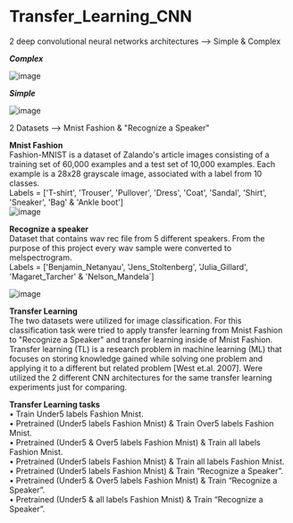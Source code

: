 # Transfer_Learning_CNN
2 deep convolutional neural networks architectures --> Simple & Complex



**_Complex_** 


![image](https://user-images.githubusercontent.com/60938391/125195374-f8dcfc00-e25d-11eb-8cd0-53eecaddffb8.png)

   


**_Simple_**


![image](https://user-images.githubusercontent.com/60938391/125195846-393d7980-e260-11eb-99b9-036e668c74d6.png)




2 Datasets --> Mnist Fashion & "Recognize a Speaker"

**Mnist Fashion**  
Fashion-MNIST is a dataset of Zalando's article images consisting of a training set of 60,000 examples and a test set of 10,000 examples. Each example is a 28x28 grayscale image, associated with a label from 10 classes.  
Labels = ['T-shirt', 'Trouser', 'Pullover', 'Dress', 'Coat', 'Sandal', 'Shirt', 'Sneaker', 'Bag' & 'Ankle boot']  
![image](https://user-images.githubusercontent.com/60938391/125195357-e6fb5900-e25d-11eb-86a0-dd968b832222.png)

**Recognize a speaker**  
Dataset that contains wav rec file from 5 different speakers. From the purpose of this project every wav sample were converted to melspectrogram.  
Labels = ['Benjamin_Netanyau', 'Jens_Stoltenberg', 'Julia_Gillard', 'Magaret_Tarcher' & 'Nelson_Mandela΄] 

![image](https://user-images.githubusercontent.com/60938391/125196052-fdef7a80-e260-11eb-9122-6e2b73e649ec.png)

**Transfer Learning**  
  The two datasets were utilized for image classification. For this classification task were tried to apply transfer learning from Mnist Fashion to "Recognize a Speaker" and transfer learning inside of Mnist Fashion. Transfer learning (TL) is a research problem in machine learning (ML) that focuses on storing knowledge gained while solving one problem and applying it to a different but related problem [West et.al. 2007]. Were utilized the 2 different CNN architectures for the same transfer learning experiments just for comparing. 
  
**Transfer Learning tasks**  
•	Train Under5 labels Fashion Mnist.  
•	Pretrained (Under5 labels Fashion Mnist) & Train Over5 labels Fashion Mnist.  
•	Pretrained (Under5 & Over5 labels Fashion Mnist) & Train all labels Fashion Mnist.  
•	Pretrained (Under5 labels Fashion Mnist) & Train all labels Fashion Mnist.  
•	Pretrained (Under5 labels Fashion Mnist) & Train “Recognize a Speaker”.  
•	Pretrained (Under5 & Over5 labels Fashion Mnist) & Train “Recognize a Speaker”.  
•	Pretrained (Under5 & all labels Fashion Mnist) & Train “Recognize a Speaker”.  




